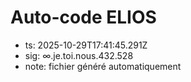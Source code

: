 # Auto-code ELIOS
- ts: 2025-10-29T17:41:45.291Z
- sig: ∞.je.toi.nous.432.528
- note: fichier généré automatiquement